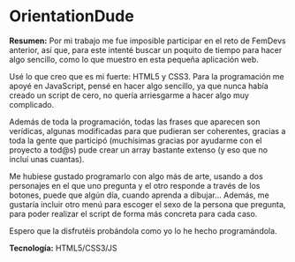 # OrientationDude
<b>Resumen:</b> Por mi trabajo me fue imposible participar en el reto de FemDevs anterior, así que, para este intenté buscar un poquito de tiempo para hacer algo sencillo, como lo que muestro en esta pequeña aplicación web.

Usé lo que creo que es mi fuerte: HTML5 y CSS3. Para la programación me apoyé en JavaScript, pensé en hacer algo sencillo, ya que nunca había creado un script de cero, no quería arriesgarme a hacer algo muy complicado.

Además de toda la programación, todas las frases que aparecen son verídicas, algunas modificadas para que pudieran ser coherentes, gracias a toda la gente que participó (muchísimas gracias por ayudarme con el proyecto a tod@s) pude crear un array bastante extenso (y eso que no incluí unas cuantas).

Me hubiese gustado programarlo con algo más de arte, usando a dos personajes en el que uno pregunta y el otro responde a través de los botones, puede que algún día, cuando aprenda a dibujar… Además, me gustaría incluir otro menú para escoger el sexo de la persona que pregunta, para poder realizar el script de forma más concreta para cada caso.

Espero que la disfrutéis probándola como yo lo he hecho programándola.

<b>Tecnología:</b> HTML5/CSS3/JS

